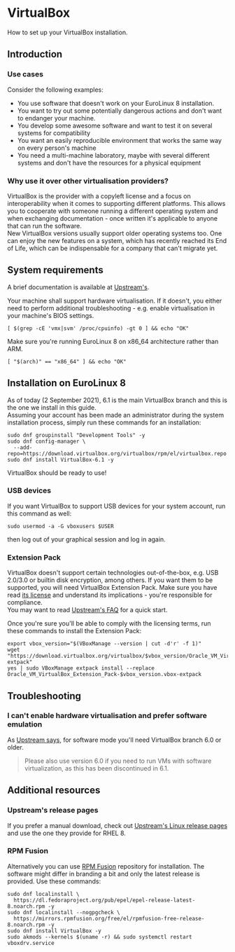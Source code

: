 # VirtualBox

How to set up your VirtualBox installation.

## Introduction

### Use cases

Consider the following examples:

- You use software that doesn't work on your EuroLinux 8 installation.
- You want to try out some potentially dangerous actions and don't want to
  endanger your machine.
- You develop some awesome software and want to test it on several systems for
  compatibility
- You want an easily reproducible environment that works the same way on every
  person's machine 
- You need a multi-machine laboratory, maybe with several different systems and
  don't have the resources for a physical equipment

### Why use it over other virtualisation providers?

VirtualBox is the provider with a copyleft license and a focus on
interoperability when it comes to supporting different platforms. This allows
you to cooperate with someone running a different operating system and when
exchanging documentation - once written it's applicable to anyone that can run
the software.  
New VirtualBox versions usually support older operating systems too. One can
enjoy the new features on a system, which has recently reached its End of Life,
which can be indispensable for a company that can't migrate yet.

## System requirements

A brief documentation is available at
[Upstream's](https://www.virtualbox.org/wiki/End-user_documentation).  

Your machine shall support hardware virtualisation. If it doesn't, you either
need to perform additional troubleshooting - e.g. enable virtualisation in your
machine's BIOS settings.

```
[ $(grep -cE 'vmx|svm' /proc/cpuinfo) -gt 0 ] && echo "OK"
```

Make sure you're running EuroLinux 8 on x86_64 architecture rather than ARM.  

```
[ "$(arch)" == "x86_64" ] && echo "OK"
```

## Installation on EuroLinux 8

As of today (2 September 2021), 6.1 is the main VirtualBox branch and this is
the one we install in this guide.  
Assuming your account has been made an administrator during the system
installation process, simply run these commands for an installation:

```
sudo dnf groupinstall "Development Tools" -y
sudo dnf config-manager \
  --add-repo=https://download.virtualbox.org/virtualbox/rpm/el/virtualbox.repo
sudo dnf install VirtualBox-6.1 -y
```

VirtualBox should be ready to use!  

### USB devices

If you want VirtualBox to support USB devices for your system account, run
this command as well:  

```
sudo usermod -a -G vboxusers $USER
```

then log out of your graphical session and log in again.  

### Extension Pack

VirtualBox doesn't support certain technologies out-of-the-box, e.g. USB
2.0/3.0 or builtin disk encryption, among others. If you want them to be
supported, you will need VirtualBox Extension Pack. Make sure you have read
[its license](https://www.virtualbox.org/wiki/VirtualBox_PUEL) and understand
its implications - you're responsible for compliance.  
You may want to read [Upstream's
FAQ](https://www.virtualbox.org/wiki/Licensing_FAQ) for a quick start.

Once you're sure you'll be able to comply with the licensing terms, run these
commands to install the Extension Pack:

```
export vbox_version="$(VBoxManage --version | cut -d'r' -f 1)"
wget "https://download.virtualbox.org/virtualbox/$vbox_version/Oracle_VM_VirtualBox_Extension_Pack-$vbox_version.vbox-extpack"
yes | sudo VBoxManage extpack install --replace Oracle_VM_VirtualBox_Extension_Pack-$vbox_version.vbox-extpack
```

## Troubleshooting

### I can't enable hardware virtualisation and prefer software emulation

As [Upstream
says](https://web.archive.org/web/20210830005115/https://www.virtualbox.org/wiki/Downloads),
for software mode you'll need VirtualBox branch 6.0 or older.
> Please also use version 6.0 if you need to run VMs with software
> virtualization, as this has been discontinued in 6.1.

## Additional resources

### Upstream's release pages

If you prefer a manual download, check out [Upstream's Linux release
pages](https://www.virtualbox.org/wiki/Linux_Downloads) and use the one they
provide for RHEL 8.

### RPM Fusion

Alternatively you can use [RPM Fusion](https://rpmfusion.org/) repository for
installation. The software might differ in branding a bit and only the latest
release is provided. Use these commands:  

```
sudo dnf localinstall \
  https://dl.fedoraproject.org/pub/epel/epel-release-latest-8.noarch.rpm -y
sudo dnf localinstall --nogpgcheck \
  https://mirrors.rpmfusion.org/free/el/rpmfusion-free-release-8.noarch.rpm -y
sudo dnf install VirtualBox -y
sudo akmods --kernels $(uname -r) && sudo systemctl restart vboxdrv.service
```

